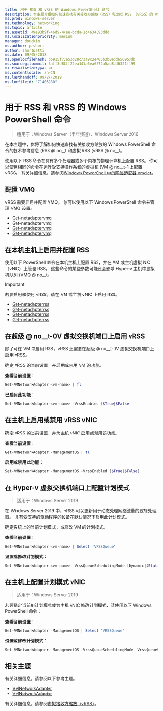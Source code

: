 ```yaml
---
title: 用于 RSS 和 vRSS 的 Windows PowerShell 命令
description: 本主题介绍如何快速查找有关接收方缩放（RSS）和虚拟 RSS （vRSS）的 Windows PowerShell 命令的技术参考信息。
ms.prod: windows-server
ms.technology: networking
ms.topic: article
ms.assetid: 49e93b9f-46d9-4cee-bcda-1c4634893ddd
ms.localizationpriority: medium
manager: dougkim
ms.author: pashort
author: shortpatti
ms.date: 09/05/2018
ms.openlocfilehash: bb915f72e53d28c73a9c2e405b3b0edd656953db
ms.sourcegitcommit: 6aff3d88ff22ea141a6ea6572a5ad8dd6321f199
ms.translationtype: MT
ms.contentlocale: zh-CN
ms.lasthandoff: 09/27/2019
ms.locfileid: "71405280"
---
```

# <a name="windows-powershell-commands-for-rss-and-vrss"></a>用于 RSS 和 vRSS 的 Windows PowerShell 命令

>适用于：Windows Server（半年频道）、Windows Server 2016

在本主题中，你将了解如何快速查找有关接收方缩放的 Windows PowerShell 命令的技术参考信息 \(RSS @ no__t 和虚拟 RSS \(vRSS @ no__t。

使用以下 RSS 命令在具有多个处理器或多个内核的物理计算机上配置 RSS。 你可以使用相同的命令在运行受支持操作系统的虚拟机 \(VM @ no__t-1 上配置 vRSS。 有关详细信息，请参阅[Windows PowerShell 中的网络适配器 cmdlet](https://docs.microsoft.com/powershell/module/netadapter/?view=win10-ps)。

## <a name="configure-vmq"></a>配置 VMQ

vRSS 需要启用并配置 VMQ。 你可以使用以下 Windows PowerShell 命令来管理 VMQ 设置。

- [Get-netadaptervmq](https://docs.microsoft.com/powershell/module/netadapter/disable-netadaptervmq?view=win10-ps)
- [Get-netadaptervmq](https://docs.microsoft.com/powershell/module/netadapter/enable-netadaptervmq?view=win10-ps)
- [Get-netadaptervmq](https://docs.microsoft.com/powershell/module/netadapter/get-netadaptervmq?view=win10-ps)
- [Get-netadaptervmq](https://docs.microsoft.com/powershell/module/netadapter/set-netadaptervmq?view=win10-ps)

## <a name="enable-and-configure-rss-on-a-native-host"></a>在本机主机上启用并配置 RSS

使用以下 PowerShell 命令在本机主机上配置 RSS，并在 VM 或主机虚拟 NIC （vNIC）上管理 RSS。 这些命令的某些参数可能还会影响 Hyper-v 主机中虚拟机队列 \(VMQ @ no__t。  

>[!IMPORTANT]
>若要启用和使用 vRSS，请在 VM 或主机 vNIC 上启用 RSS。

- [Get-netadapterrss](https://docs.microsoft.com/powershell/module/netadapter/disable-netadapterrss?view=win10-ps)
- [Get-netadapterrss](https://docs.microsoft.com/powershell/module/netadapter/enable-netadapterrss?view=win10-ps)
- [Get-netadapterrss](https://docs.microsoft.com/powershell/module/netadapter/get-netadapterrss?view=win10-ps)
- [Get-netadapterrss](https://docs.microsoft.com/powershell/module/netadapter/Set-NetAdapterRss?view=win10-ps)

## <a name="enable-vrss-on-the-hyper-v-virtual-switch-port"></a>在超级 @ no__t-0V 虚拟交换机端口上启用 vRSS

除了可在 VM 中启用 RSS，vRSS 还需要在超级 @ no__t-0V 虚拟交换机端口上启用 vRSS。 

确定 vRSS 的当前设置，并启用或禁用 VM 的功能。

   **查看当前设置：** 

   ```PowerShell
   Get-VMNetworkAdapter <vm-name> | fl
   ```

   **已启用此功能：**
   
   ```PowerShell
   Set-VMNetworkAdapter <vm-name> -VrssEnabled [$True|$False]
   ```

## <a name="enable-or-disable-vrss-on-a-host-vnic"></a>在主机上启用或禁用 vRSS vNIC

确定 vRSS 的当前设置，并为主机 vNIC 启用或禁用该功能。

   **查看当前设置：** 

   ```PowerShell
   Get-VMNetworkAdapter -ManagementOS | fl
   ```

   **启用或禁用此功能：** 

   ```PowerShell
   Set-VMNetworkAdapter -ManagementOS -VrssEnabled [$True|$False]
   ```

## <a name="configure-the-scheduling-mode-on-the-hyper-v-virtual-switch-port"></a>在 Hyper-v 虚拟交换机端口上配置计划模式 
>适用于：Windows Server 2019

在 Windows Server 2019 中，vRSS 可以更新用于动态处理网络流量的逻辑处理器。  具有受支持的驱动程序的设备在默认情况下启用此计划模式。 

确定系统上的当前计划模式，或修改 VM 的计划模式。

   **查看当前设置：** 

   ```PowerShell
   Get-VMNetworkAdapter <vm-name> | Select 'VRSSQueue'
   ```

   **设置或修改计划模式：**

   ```PowerShell
   Set-VMNetworkAdapter <vm-name> -VrssQueueSchedulingMode [Dynamic|$StaticVrss|StaticVMQ]
   ```

## <a name="configure-the-scheduling-mode-on-a-host-vnic"></a>在主机上配置计划模式 vNIC
>适用于：Windows Server 2019

若要确定当前的计划模式或为主机 vNIC 修改计划模式，请使用以下 Windows PowerShell 命令：

   **查看当前设置：** 

   ```PowerShell
   Get-VMNetworkAdapter -ManagementOS | Select 'VRSSQueue'
   ```

   **设置或修改计划模式：** 

   ```PowerShell
   Set-VMNetworkAdapter -ManagementOS -VrssQueueSchedulingMode -VrssQueueSchedulingMode [Dynamic|$StaticVrss|StaticVMQ]
   ```


## <a name="related-topics"></a>相关主题 
有关详细信息，请参阅以下参考主题。

- [VMNetworkAdapter](https://technet.microsoft.com/itpro/powershell/windows/hyper-v/get-vmnetworkadapter)
- [VMNetworkAdapter](https://technet.microsoft.com/itpro/powershell/windows/hyper-v/set-vmnetworkadapter)

有关详细信息，请参阅[虚拟接收方缩放（vRSS）](vrss-top.md)。